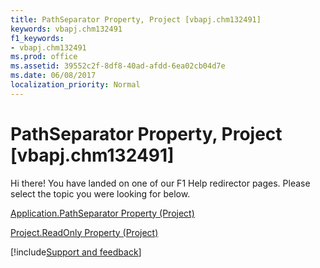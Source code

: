 ```yaml
---
title: PathSeparator Property, Project [vbapj.chm132491]
keywords: vbapj.chm132491
f1_keywords:
- vbapj.chm132491
ms.prod: office
ms.assetid: 39552c2f-8df8-40ad-afdd-6ea02cb04d7e
ms.date: 06/08/2017
localization_priority: Normal
---
```



# PathSeparator Property, Project [vbapj.chm132491]

Hi there! You have landed on one of our F1 Help redirector pages. Please select the topic you were looking for below.

[Application.PathSeparator Property (Project)](https://msdn.microsoft.com/library/6daeb9c9-40e1-1da6-1123-50983dd4d8c2%28Office.15%29.aspx)

[Project.ReadOnly Property (Project)](https://msdn.microsoft.com/library/9ec47083-afb5-b51d-96e3-c460b02f2012%28Office.15%29.aspx)

[!include[Support and feedback](~/includes/feedback-boilerplate.md)]